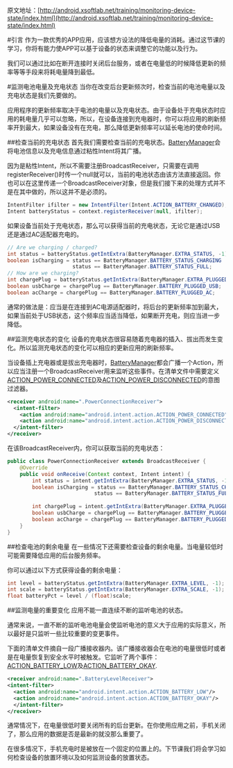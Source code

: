 原文地址：[http://android.xsoftlab.net/training/monitoring-device-state/index.html](http://android.xsoftlab.net/training/monitoring-device-state/index.html)

#引言
作为一款优秀的APP应用，应该想方设法的降低电量的消耗。通过这节课的学习，你将有能力使APP可以基于设备的状态来调整它的功能以及行为。

我们可以通过比如在断开连接时关闭后台服务，或者在电量低的时候降低更新的频率等等手段来将耗电量降到最低。

#监测电池电量及充电状态
当你在改变后台更新频次时，检查当前的电池电量以及充电状态是我们先要做的。

应用程序的更新频率取决于电池的电量以及充电状态。由于设备处于充电状态时应用的耗电量几乎可以忽略，所以，在设备连接到充电器时，你可以将应用的刷新频率开到最大，如果设备没有在充电，那么降低更新频率可以延长电池的使命时间。

##检查当前的充电状态
首先我们需要检查当前的充电状态。[BatteryManager](http://android.xsoftlab.net/reference/android/os/BatteryManager.html)会将电池信息以及充电信息通过粘性Intent将其广播。

因为是粘性Intent，所以不需要注册BroadcastReceiver，只需要在调用registerReceiver()时传一个null就可以，当前的电池状态由该方法直接返回。你也可以在这里传递一个BroadcastReceiver对象，但是我们接下来的处理方式并不是在其中做的，所以这并不是必须的。

```java
IntentFilter ifilter = new IntentFilter(Intent.ACTION_BATTERY_CHANGED);
Intent batteryStatus = context.registerReceiver(null, ifilter);
```

如果设备当前处于充电状态，那么可以获得当前的充电状态，无论它是通过USB还是通过AC适配器充电的。
```java
// Are we charging / charged?
int status = batteryStatus.getIntExtra(BatteryManager.EXTRA_STATUS, -1);
boolean isCharging = status == BatteryManager.BATTERY_STATUS_CHARGING ||
                     status == BatteryManager.BATTERY_STATUS_FULL;
// How are we charging?
int chargePlug = batteryStatus.getIntExtra(BatteryManager.EXTRA_PLUGGED, -1);
boolean usbCharge = chargePlug == BatteryManager.BATTERY_PLUGGED_USB;
boolean acCharge = chargePlug == BatteryManager.BATTERY_PLUGGED_AC;
```

通常的做法是：应当是在连接到AC电源适配器时，将后台的更新频率加到最大，如果当前处于USB状态，这个频率应当适当降低，如果断开充电，则应当进一步降低。

##监测充电状态的变化
设备的充电状态很容易随着充电器的插入、拔出而发生变化。所以监测充电状态的变化可以相应的更新应用的刷新频率。

当设备插上充电器或是拔出充电器时，[BatteryManager](http://android.xsoftlab.net/reference/android/os/BatteryManager.html)都会广播一个Action，所以应当注册一个BroadcastReceiver用来监听这些事件。在清单文件中需要定义[ACTION_POWER_CONNECTED](http://android.xsoftlab.net/reference/android/content/Intent.html#ACTION_POWER_CONNECTED)及[ACTION_POWER_DISCONNECTED](ACTION_POWER_DISCONNECTED)的意图过滤器。
```xml
<receiver android:name=".PowerConnectionReceiver">
  <intent-filter>
    <action android:name="android.intent.action.ACTION_POWER_CONNECTED"/>
    <action android:name="android.intent.action.ACTION_POWER_DISCONNECTED"/>
  </intent-filter>
</receiver>
```

在该BroadcastReceiver内，你可以获取当前的充电状态：
```java
public class PowerConnectionReceiver extends BroadcastReceiver {
    @Override
    public void onReceive(Context context, Intent intent) { 
        int status = intent.getIntExtra(BatteryManager.EXTRA_STATUS, -1);
        boolean isCharging = status == BatteryManager.BATTERY_STATUS_CHARGING ||
                            status == BatteryManager.BATTERY_STATUS_FULL;
    
        int chargePlug = intent.getIntExtra(BatteryManager.EXTRA_PLUGGED, -1);
        boolean usbCharge = chargePlug == BatteryManager.BATTERY_PLUGGED_USB;
        boolean acCharge = chargePlug == BatteryManager.BATTERY_PLUGGED_AC;
    }
}
```

##检查电池的剩余电量
在一些情况下还需要检查设备的剩余电量。当电量较低时可能需要降低应用的后台服务频率。

你可以通过以下方式获得设备的剩余电量：
```java
int level = batteryStatus.getIntExtra(BatteryManager.EXTRA_LEVEL, -1);
int scale = batteryStatus.getIntExtra(BatteryManager.EXTRA_SCALE, -1);
float batteryPct = level / (float)scale;
```

##监测电量的重要变化
应用不能一直连续不断的监听电池的状态。

通常来说，一直不断的监听电池电量会使监听电池的意义大于应用的实际意义，所以最好是只监听一些比较重要的变更事件。

下面的清单文件摘自一段广播接收器内。该广播接收器会在电池的电量很低时或者是在电量恢复到安全水平时被触发。它监听了两个事件：[ACTION_BATTERY_LOW](http://android.xsoftlab.net/reference/android/content/Intent.html#ACTION_BATTERY_LOW)及[ACTION_BATTERY_OKAY](http://android.xsoftlab.net/reference/android/content/Intent.html#ACTION_BATTERY_OKAY).

```xml
<receiver android:name=".BatteryLevelReceiver">
<intent-filter>
  <action android:name="android.intent.action.ACTION_BATTERY_LOW"/>
  <action android:name="android.intent.action.ACTION_BATTERY_OKAY"/>
  </intent-filter>
</receiver>
```

通常情况下，在电量很低时要关闭所有的后台更新。在你使用应用之前，手机关闭了，那么应用的数据是否是最新的就没那么重要了。

在很多情况下，手机充电时是被放在一个固定的位置上的。下节课我们将会学习如何检查设备的放置环境以及如何监测设备的放置状态。